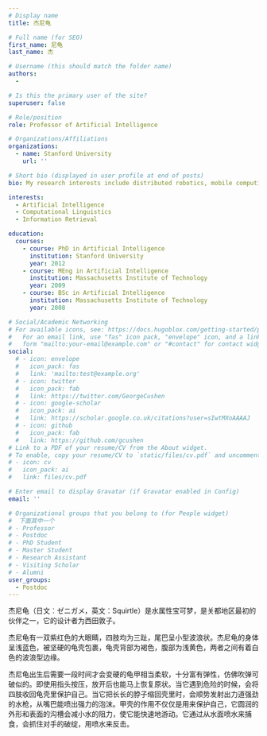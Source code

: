 ```yaml
---
# Display name
title: 杰尼龟

# Full name (for SEO)
first_name: 尼龟
last_name: 杰

# Username (this should match the folder name)
authors:
  - 

# Is this the primary user of the site?
superuser: false

# Role/position
role: Professor of Artificial Intelligence

# Organizations/Affiliations
organizations:
  - name: Stanford University
    url: ''

# Short bio (displayed in user profile at end of posts)
bio: My research interests include distributed robotics, mobile computing and programmable matter.

interests:
  - Artificial Intelligence
  - Computational Linguistics
  - Information Retrieval

education:
  courses:
    - course: PhD in Artificial Intelligence
      institution: Stanford University
      year: 2012
    - course: MEng in Artificial Intelligence
      institution: Massachusetts Institute of Technology
      year: 2009
    - course: BSc in Artificial Intelligence
      institution: Massachusetts Institute of Technology
      year: 2008

# Social/Academic Networking
# For available icons, see: https://docs.hugoblox.com/getting-started/page-builder/#icons
#   For an email link, use "fas" icon pack, "envelope" icon, and a link in the
#   form "mailto:your-email@example.com" or "#contact" for contact widget.
social:
  # - icon: envelope
  #   icon_pack: fas
  #   link: 'mailto:test@example.org'
  # - icon: twitter
  #   icon_pack: fab
  #   link: https://twitter.com/GeorgeCushen
  # - icon: google-scholar
  #   icon_pack: ai
  #   link: https://scholar.google.co.uk/citations?user=sIwtMXoAAAAJ
  # - icon: github
  #   icon_pack: fab
  #   link: https://github.com/gcushen
# Link to a PDF of your resume/CV from the About widget.
# To enable, copy your resume/CV to `static/files/cv.pdf` and uncomment the lines below.
# - icon: cv
#   icon_pack: ai
#   link: files/cv.pdf

# Enter email to display Gravatar (if Gravatar enabled in Config)
email: ''

# Organizational groups that you belong to (for People widget)
#  下面其中一个
# - Professor
# - Postdoc
# - PhD Student
# - Master Student
# - Research Assistant
# - Visiting Scholar
# - Alumni
user_groups:
  - Postdoc
---
```


杰尼龟（日文︰ゼニガメ，英文︰Squirtle）是水属性宝可梦，是关都地区最初的伙伴之一，它的设计者为西田敦子。

杰尼龟有一双紫红色的大眼睛，四肢均为三趾，尾巴呈小型波浪状。杰尼龟的身体呈浅蓝色，被坚硬的龟壳包裹，龟壳背部为褐色，腹部为浅黄色，两者之间有着白色的波浪型边缘。

杰尼龟出生后需要一段时间才会变硬的龟甲相当柔软，十分富有弹性，仿佛吹弹可破似的。即使用指头按压，放开后也能马上恢复原状。当它遇到危险的时候，会将四肢收回龟壳里保护自己。当它把长长的脖子缩回壳里时，会顺势发射出力道强劲的水枪，从嘴巴能喷出强力的泡沫。甲壳的作用不仅仅是用来保护自己，它圆润的外形和表面的沟槽会减小水的阻力，使它能快速地游动。它通过从水面喷水来捕食，会抓住对手的破绽，用喷水来反击。